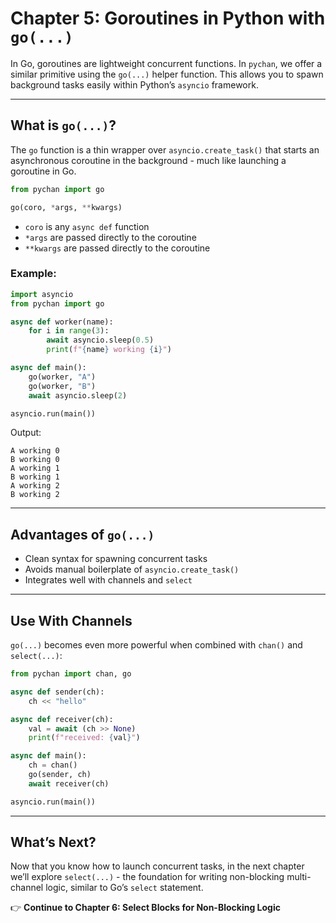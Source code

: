 # Chapter 5: Goroutines in Python with `go(...)`

In Go, goroutines are lightweight concurrent functions. In `pychan`, we offer a similar primitive using the `go(...)` helper function. This allows you to spawn background tasks easily within Python’s `asyncio` framework.

---

## What is `go(...)`?

The `go` function is a thin wrapper over `asyncio.create_task()` that starts an asynchronous coroutine in the background - much like launching a goroutine in Go.

```python
from pychan import go

go(coro, *args, **kwargs)
```

* `coro` is any `async def` function
* `*args` are passed directly to the coroutine
* `**kwargs` are passed directly to the coroutine

### Example:

```python
import asyncio
from pychan import go

async def worker(name):
    for i in range(3):
        await asyncio.sleep(0.5)
        print(f"{name} working {i}")

async def main():
    go(worker, "A")
    go(worker, "B")
    await asyncio.sleep(2)

asyncio.run(main())
```

Output:

```
A working 0
B working 0
A working 1
B working 1
A working 2
B working 2
```

---

## Advantages of `go(...)`

* Clean syntax for spawning concurrent tasks
* Avoids manual boilerplate of `asyncio.create_task()`
* Integrates well with channels and `select`

---

## Use With Channels

`go(...)` becomes even more powerful when combined with `chan()` and `select(...)`:

```python
from pychan import chan, go

async def sender(ch):
    ch << "hello"

async def receiver(ch):
    val = await (ch >> None)
    print(f"received: {val}")

async def main():
    ch = chan()
    go(sender, ch)
    await receiver(ch)

asyncio.run(main())
```

---

## What’s Next?

Now that you know how to launch concurrent tasks, in the next chapter we’ll explore `select(...)` - the foundation for writing non-blocking multi-channel logic, similar to Go’s `select` statement.

👉 **Continue to Chapter 6: Select Blocks for Non-Blocking Logic**
